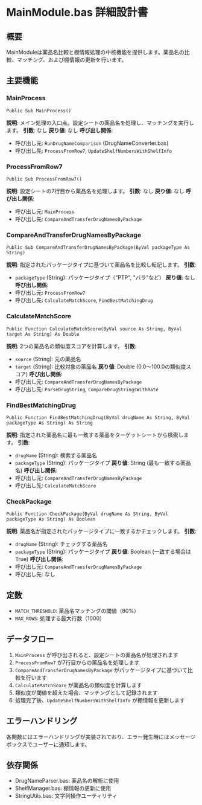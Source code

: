 # MainModule.bas 詳細設計書

## 概要
MainModuleは薬品名比較と棚情報処理の中核機能を提供します。薬品名の比較、マッチング、および棚情報の更新を行います。

## 主要機能

### MainProcess
```vba
Public Sub MainProcess()
```
**説明**: メイン処理の入口点。設定シートの薬品名を処理し、マッチングを実行します。
**引数**: なし
**戻り値**: なし
**呼び出し関係**:
- 呼び出し元: `RunDrugNameComparison` (DrugNameConverter.bas)
- 呼び出し先: `ProcessFromRow7`, `UpdateShelfNumbersWithShelfInfo`

### ProcessFromRow7
```vba
Public Sub ProcessFromRow7()
```
**説明**: 設定シートの7行目から薬品名を処理します。
**引数**: なし
**戻り値**: なし
**呼び出し関係**:
- 呼び出し元: `MainProcess`
- 呼び出し先: `CompareAndTransferDrugNamesByPackage`

### CompareAndTransferDrugNamesByPackage
```vba
Public Sub CompareAndTransferDrugNamesByPackage(ByVal packageType As String)
```
**説明**: 指定されたパッケージタイプに基づいて薬品名を比較し転記します。
**引数**: 
- `packageType` (String): パッケージタイプ（"PTP", "バラ"など）
**戻り値**: なし
**呼び出し関係**:
- 呼び出し元: `ProcessFromRow7`
- 呼び出し先: `CalculateMatchScore`, `FindBestMatchingDrug`

### CalculateMatchScore
```vba
Public Function CalculateMatchScore(ByVal source As String, ByVal target As String) As Double
```
**説明**: 2つの薬品名の類似度スコアを計算します。
**引数**:
- `source` (String): 元の薬品名
- `target` (String): 比較対象の薬品名
**戻り値**: Double (0.0〜100.0の類似度スコア)
**呼び出し関係**:
- 呼び出し元: `CompareAndTransferDrugNamesByPackage`
- 呼び出し先: `ParseDrugString`, `CompareDrugStringsWithRate`

### FindBestMatchingDrug
```vba
Public Function FindBestMatchingDrug(ByVal drugName As String, ByVal packageType As String) As String
```
**説明**: 指定された薬品名に最も一致する薬品をターゲットシートから検索します。
**引数**:
- `drugName` (String): 検索する薬品名
- `packageType` (String): パッケージタイプ
**戻り値**: String (最も一致する薬品名)
**呼び出し関係**:
- 呼び出し元: `CompareAndTransferDrugNamesByPackage`
- 呼び出し先: `CalculateMatchScore`

### CheckPackage
```vba
Public Function CheckPackage(ByVal drugName As String, ByVal packageType As String) As Boolean
```
**説明**: 薬品名が指定されたパッケージタイプに一致するかチェックします。
**引数**:
- `drugName` (String): チェックする薬品名
- `packageType` (String): パッケージタイプ
**戻り値**: Boolean (一致する場合はTrue)
**呼び出し関係**:
- 呼び出し元: `CompareAndTransferDrugNamesByPackage`
- 呼び出し先: なし

## 定数
- `MATCH_THRESHOLD`: 薬品名マッチングの閾値（80%）
- `MAX_ROWS`: 処理する最大行数（1000）

## データフロー
1. `MainProcess` が呼び出されると、設定シートの薬品名が処理されます
2. `ProcessFromRow7` が7行目からの薬品名を処理します
3. `CompareAndTransferDrugNamesByPackage` がパッケージタイプに基づいて比較を行います
4. `CalculateMatchScore` が薬品名の類似度を計算します
5. 類似度が閾値を超えた場合、マッチングとして記録されます
6. 処理完了後、`UpdateShelfNumbersWithShelfInfo` が棚情報を更新します

## エラーハンドリング
各関数にはエラーハンドリングが実装されており、エラー発生時にはメッセージボックスでユーザーに通知します。

## 依存関係
- DrugNameParser.bas: 薬品名の解析に使用
- ShelfManager.bas: 棚情報の更新に使用
- StringUtils.bas: 文字列操作ユーティリティ
